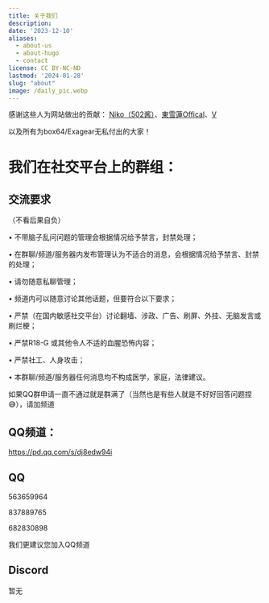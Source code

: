 ```yaml
---
title: 关于我们
description: 
date: '2023-12-10'
aliases:
  - about-us
  - about-hugo
  - contact
license: CC BY-NC-ND
lastmod: '2024-01-28'
slug: "about"
image: /daily_pic.webp
---
```


感谢这些人为网站做出的贡献：
[Niko（502酱）](https://github.com/502BADGATEWAY-Official)、[東雪蓮Offical](https://space.bilibili.com/696475762)、[V](https://space.bilibili.com/1722765856)

以及所有为box64/Exagear无私付出的大家！

# 我们在社交平台上的群组：

## 交流要求
（不看后果自负）

• 不带脑子乱问问题的管理会根据情况给予禁言，封禁处理；

• 在群聊/频道/服务器内发布管理认为不适合的消息，会根据情况给予禁言、封禁的处理；

• 请勿随意私聊管理；

• 频道内可以随意讨论其他话题，但要符合以下要求；

• 严禁（在国内敏感社交平台）讨论翻墙、涉政、广告、刷屏、外挂、无脑发言或刷烂梗；

• 严禁R18-G 或其他令人不适的血腥恐怖内容；

• 严禁社工、人身攻击；

• 本群聊/频道/服务器任何消息均不构成医学，家庭，法律建议。



如果QQ群申请一直不通过就是群满了（当然也是有些人就是不好好回答问题捏😅），请加频道

## QQ频道：
https://pd.qq.com/s/dj8edw94i

## QQ
563659964

837889765

682830898

我们更建议您加入QQ频道


## Discord
暂无